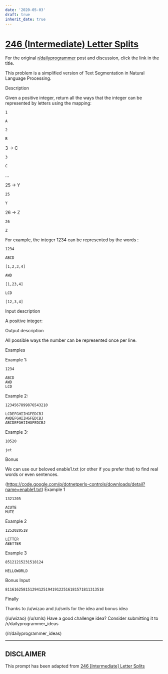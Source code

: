 ```yaml
---
date: '2020-05-03'
draft: true
inherit_date: true
---
```


# [246 (Intermediate) Letter Splits](https://www.reddit.com/r/dailyprogrammer/comments/3xye4g/20151223_challenge_246_intermediate_letter_splits/)

For the original [r/dailyprogrammer](https://www.reddit.com/r/dailyprogrammer/) post and discussion, click the link in the title.

This problem is a simplified version of Text Segmentation in Natural Language Processing.

Description

Given a positive integer, return all the ways that the integer can be represented by letters using the mapping:


```
1
```

```
A
```

```
2
```

```
B
```
3 -> C


```
3
```

```
C
```
...

25 -> Y


```
25
```

```
Y
```
26 -> Z


```
26
```

```
Z
```
For example, the integer 1234 can be represented by the words :


```
1234
```

```
ABCD
```

```
[1,2,3,4]
```

```
AWD
```

```
[1,23,4]
```

```
LCD
```

```
[12,3,4]
```
Input description

A positive integer:

Output description

All possible ways the number can be represented once per line.

Examples

Example 1:


```
1234

ABCD
AWD
LCD
```
Example 2:


```
1234567899876543210

LCDEFGHIIHGFEDCBJ
AWDEFGHIIHGFEDCBJ
ABCDEFGHIIHGFEDCBJ
```
Example 3:


```
10520

jet
```
Bonus

We can use our beloved enable1.txt (or other if you prefer that) to find real words or even sentences.

(https://code.google.com/p/dotnetperls-controls/downloads/detail?name=enable1.txt)
Example 1


```
1321205

ACUTE
MUTE
```
Example 2


```
1252020518

LETTER
ABETTER
```
Example 3


```
85121215231518124

HELLOWORLD
```
Bonus Input


```
81161625815129412519419122516181571811313518
```
Finally

Thanks to /u/wizao and /u/smls for the idea and bonus idea

(/u/wizao)
(/u/smls)
Have a good challenge idea?
Consider submitting it to /r/dailyprogrammer_ideas

(/r/dailyprogrammer_ideas)

----
## **DISCLAIMER**
This prompt has been adapted from [246 [Intermediate] Letter Splits](https://www.reddit.com/r/dailyprogrammer/comments/3xye4g/20151223_challenge_246_intermediate_letter_splits/
)
